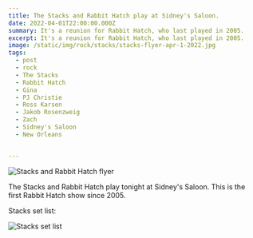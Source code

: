 ```yaml
---
title: The Stacks and Rabbit Hatch play at Sidney's Saloon.
date: 2022-04-01T22:00:00.000Z
summary: It's a reunion for Rabbit Hatch, who last played in 2005.
excerpt: It's a reunion for Rabbit Hatch, who last played in 2005.
image: /static/img/rock/stacks/stacks-flyer-apr-1-2022.jpg
tags:
  - post
  - rock
  - The Stacks
  - Rabbit Hatch
  - Gina
  - PJ Christie
  - Ross Karsen
  - Jakob Rosenzweig
  - Zach
  - Sidney's Saloon
  - New Orleans


---
```


![Stacks and Rabbit Hatch flyer](https://davidrhoden.com/static/img/rock/stacks/stacks-flyer-apr-1-2022.jpg)

The Stacks and Rabbit Hatch play tonight at Sidney's Saloon. This is the first Rabbit Hatch show since 2005.

Stacks set list:

![Stacks set list](https://davidrhoden.com/static/img/rock/stacks/stacks-set-list-apr-1-2022.jpg)